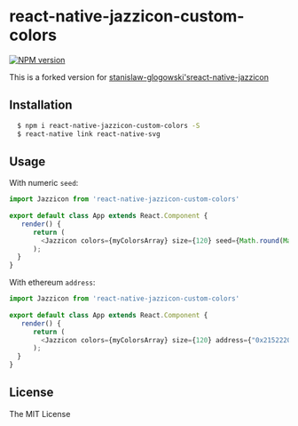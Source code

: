 # react-native-jazzicon-custom-colors

[![NPM version][npm-image]][npm-url]

This is a forked version for [stanislaw-glogowski's](https://github.com/stanislaw-glogowski)[react-native-jazzicon](https://github.com/stanislaw-glogowski/react-native-jazzicon)

## Installation

```bash
  $ npm i react-native-jazzicon-custom-colors -S
  $ react-native link react-native-svg
```

## Usage

With numeric `seed`: 

```js
import Jazzicon from 'react-native-jazzicon-custom-colors'
 
export default class App extends React.Component {
   render() {
      return (
        <Jazzicon colors={myColorsArray} size={120} seed={Math.round(Math.random() * 10000000)} />
      );
  }
}
```

With ethereum `address`: 

```js
import Jazzicon from 'react-native-jazzicon-custom-colors'
 
export default class App extends React.Component {
   render() { 
      return ( 
        <Jazzicon colors={myColorsArray} size={120} address={"0x2152220ab60719d6f987f6de1478971c585841c7"} />
      );
  }
}
```

## License

The MIT License

[npm-image]: https://badge.fury.io/js/react-native-jazzicon.svg
[npm-url]: https://npmjs.org/package/react-native-jazzicon


